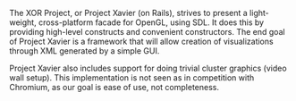 The XOR Project, or Project Xavier (on Rails), strives to present a light-weight, cross-platform facade for OpenGL, using SDL. It does this by providing high-level constructs and convenient constructors. The end goal of Project Xavier is a framework that will allow creation of visualizations through XML generated by a simple GUI.

Project Xavier also includes support for doing trivial cluster graphics (video wall setup). This implementation is not seen as in competition with Chromium, as our goal is ease of use, not completeness.





